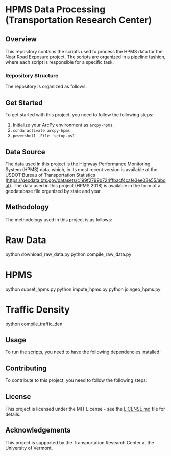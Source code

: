 # HPMS Data Processing (Transportation Research Center)

## Overview
This repository contains the scripts used to process the HPMS data for the Near Road Exposure project. The scripts are organized in a pipeline fashion, where each script is responsible for a specific task.

### Repository Structure
The repository is organized as follows:

## Get Started
To get started with this project, you need to follow the following steps:
1. Initialize your ArcPy environment as `arcpy-hpms`.
2. `conda activate arcpy-hpms`
3. `powershell -File 'setup.ps1'`

## Data Source
The data used in this project is the Highway Performance Monitoring System (HPMS) data, which, in its most recent version is available at the USDOT Bureau of Transportation Statistics (https://geodata.bts.gov/datasets/c199f2799b724ffbacf4cafe3ee03e55/about). The data used in this project (HPMS 2018) is available in the form of a geodatabase file organized by state and year.

## Methodology
The methodology used in this project is as follows:

# Raw Data
python download_raw_data.py
python compile_raw_data.py

# HPMS
python subset_hpms.py
python impute_hpms.py
python joingeo_hpms.py

# Traffic Density
python compile_traffic_den

## Usage
To run the scripts, you need to have the following dependencies installed:

## Contributing
To contribute to this project, you need to follow the following steps:

## License
This project is licensed under the MIT License - see the [LICENSE.md](LICENSE.md) file for details.

## Acknowledgements
This project is supported by the Transportation Research Center at the University of Vermont.

